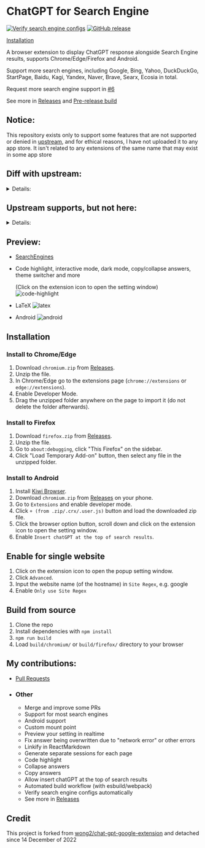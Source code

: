 # ChatGPT for Search Engine

[![Verify search engine configs](https://github.com/josStorer/chatGPT-search-engine-extension/workflows/verify-configs/badge.svg)](https://github.com/josStorer/chatGPT-search-engine-extension/actions/workflows/verify-configs.yml)
[![GitHub release](https://img.shields.io/github/release/josStorer/chatGPT-search-engine-extension.svg)](https://github.com/josStorer/chatGPT-search-engine-extension/releases/latest)

[Installation](#installation)

A browser extension to display ChatGPT response alongside Search Engine results, supports Chrome/Edge/Firefox and
Android.

Support more search engines, including Google, Bing, Yahoo, DuckDuckGo, StartPage, Baidu, Kagi, Yandex, Naver, Brave,
Searx, Ecosia in total.

Request more search engine support in [#6](https://github.com/josStorer/chatGPT-search-engine-extension/issues/6)

See more in [Releases](https://github.com/josStorer/chatGPT-search-engine-extension/releases)
and [Pre-release build](https://github.com/josStorer/chatGPT-search-engine-extension/actions/workflows/pre-release-build.yml)

## Notice:

This repository exists only to support some features that are not supported or denied
in [upstream](https://github.com/wong2/chat-gpt-google-extension), and for ethical reasons, I have not uploaded it to
any app store. It isn't related to any extensions of the same name that may exist in some app store

## Diff with upstream:

<details>
<summary>Details:</summary>

- Support StartPage, Ecosia, Searx(searx.tiekoetter.com, searx.fmac.xyz, searx.be and more)
- Android support
- Custom mount point (e.g. for some unsupported engines)
- Preview your setting (e.g. theme, mount point) in realtime
- Katex: [upstream#75](https://github.com/wong2/chat-gpt-google-extension/pull/75)
- Linkify in ReactMarkdown
- Interactive mode: [upstream#103](https://github.com/wong2/chat-gpt-google-extension/pull/103), now support generating
  separate sessions for each page
- Fix answer being overwritten due to "network error" or other errors
- Theme switcher: [#9](https://github.com/josStorer/chatGPT-search-engine-extension/pull/9)
- Collapse answers
- Popup Setting Window (Upstream has switched to a standalone options page)
- Allow `Insert chatGPT at the top of search results` in Setting Window
- Switch to webpack
- Javascript
- See more in [Releases](https://github.com/josStorer/chatGPT-search-engine-extension/releases)

</details>

## Upstream supports, but not here:

<details>
<summary>Details:</summary>

(I don't think these contents are very valuable, but I could be wrong, so if you think of some suitable application
scenario or related need, please create an issue)

1. Upstream supports setting the desired language, and will force the relevant words to be inserted at the end after you
   enter the question

    - but I think, users always expect to get the language corresponding to their question, when you want to get a
      different language, you should take the initiative to specify when searching, which is also consistent with the
      habits of using search engines, and this fork supports interactive mode, you can also continue to tell chatGPT
      what you want. Once you set up forced insertion, it will change the actual content of the user's question, for
      example, when you configure French and search in English, chatGPT will always reply to you in French, when you
      expect a reply in English, you will have to open the settings page, make changes, then refresh and ask the
      question again, which I think is a very bad process

2. The upstream extension popup window has an embedded chatGPT page (iframe)

    - but you have to open the chatGPT website and log in to use it, so I think, in that case, why not use it directly
      on the official website? In addition, interactive mode is already supported here, and each page can be used as a
      separate session, so this feature is less necessary

</details>

## Preview:

- [SearchEngines](screenshot/engines/README.md)
- Code highlight, interactive mode, dark mode, copy/collapse answers, theme switcher and more

  (Click on the extension icon to open the setting window)
  ![code-highlight](screenshot/code-highlight.png)
- LaTeX
  ![latex](screenshot/latex.png)
- Android
  ![android](screenshot/android.jpg)

## Installation

### Install to Chrome/Edge

1. Download `chromium.zip` from [Releases](https://github.com/josStorer/chatGPT-search-engine-extension/releases).
2. Unzip the file.
3. In Chrome/Edge go to the extensions page (`chrome://extensions` or `edge://extensions`).
4. Enable Developer Mode.
5. Drag the unzipped folder anywhere on the page to import it (do not delete the folder afterwards).

### Install to Firefox

1. Download `firefox.zip` from [Releases](https://github.com/josStorer/chatGPT-search-engine-extension/releases).
2. Unzip the file.
3. Go to `about:debugging`, click "This Firefox" on the sidebar.
4. Click "Load Temporary Add-on" button, then select any file in the unzipped folder.

### Install to Android

1. Install [Kiwi Browser](https://play.google.com/store/apps/details?id=com.kiwibrowser.browser).
2. Download `chromium.zip` from [Releases](https://github.com/josStorer/chatGPT-search-engine-extension/releases) on
   your phone.
3. Go to `Extensions` and enable developer mode.
4. Click `+ (from .zip/.crx/.user.js)` button and load the downloaded zip file.
5. Click the browser option button, scroll down and click on the extension icon to open the setting window.
6. Enable `Insert chatGPT at the top of search results`.

## Enable for single website

1. Click on the extension icon to open the popup setting window.
2. Click `Advanced`.
3. Input the website name (of the hostname) in `Site Regex`, e.g. google
4. Enable `Only use Site Regex`

## Build from source

1. Clone the repo
2. Install dependencies with `npm install`
3. `npm run build`
4. Load `build/chromium/` or `build/firefox/` directory to your browser

## My contributions:

- [Pull Requests](https://github.com/wong2/chat-gpt-google-extension/pulls?q=is%3Apr+author%3AjosStorer+)
- ### Other
    - Merge and improve some PRs
    - Support for most search engines
    - Android support
    - Custom mount point
    - Preview your setting in realtime
    - Fix answer being overwritten due to "network error" or other errors
    - Linkify in ReactMarkdown
    - Generate separate sessions for each page
    - Code highlight
    - Collapse answers
    - Copy answers
    - Allow insert chatGPT at the top of search results
    - Automated build workflow (with esbuild/webpack)
    - Verify search engine configs automatically
    - See more in [Releases](https://github.com/josStorer/chatGPT-search-engine-extension/releases)

## Credit

This project is forked from [wong2/chat-gpt-google-extension](https://github.com/wong2/chat-gpt-google-extension) and
detached since 14 December of 2022
